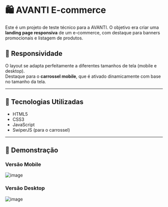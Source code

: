 # 🛍️ AVANTI E-commerce

Este é um projeto de teste técnico para a AVANTI. O objetivo era criar uma **landing page responsiva** de um e-commerce, com destaque para banners promocionais e listagem de produtos.

## 📱 Responsividade

O layout se adapta perfeitamente a diferentes tamanhos de tela (mobile e desktop).  
Destaque para o **carrossel mobile**, que é ativado dinamicamente com base no tamanho da tela.

---

## 🚀 Tecnologias Utilizadas

- HTML5
- CSS3
- JavaScript
- SwiperJS (para o carrossel)

---

## 📸 Demonstração

### Versão Mobile
![image](https://github.com/user-attachments/assets/5e3794d8-b9c9-4dd7-ae04-f5a9268e72a1)

### Versão Desktop
![image](https://github.com/user-attachments/assets/17b003c2-d521-4a53-a670-35bffb86c0ca)


